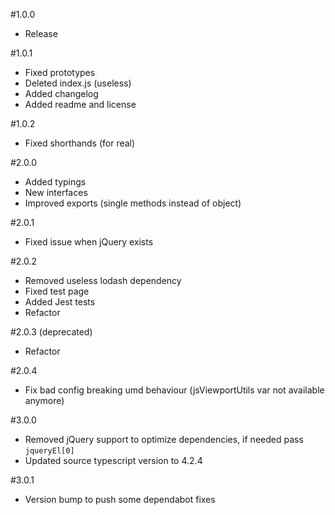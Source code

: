 #1.0.0
* Release

#1.0.1
* Fixed prototypes
* Deleted index.js (useless)
* Added changelog
* Added readme and license

#1.0.2
* Fixed shorthands (for real)

#2.0.0
* Added typings
* New interfaces
* Improved exports (single methods instead of object)

#2.0.1
* Fixed issue when jQuery exists

#2.0.2
* Removed useless lodash dependency
* Fixed test page
* Added Jest tests
* Refactor

#2.0.3 (deprecated)
* Refactor

#2.0.4
* Fix bad config breaking umd behaviour (jsViewportUtils var not available anymore)

#3.0.0
* Removed jQuery support to optimize dependencies, if needed pass ```jqueryEl[0]```
* Updated source typescript version to 4.2.4

#3.0.1
* Version bump to push some dependabot fixes
